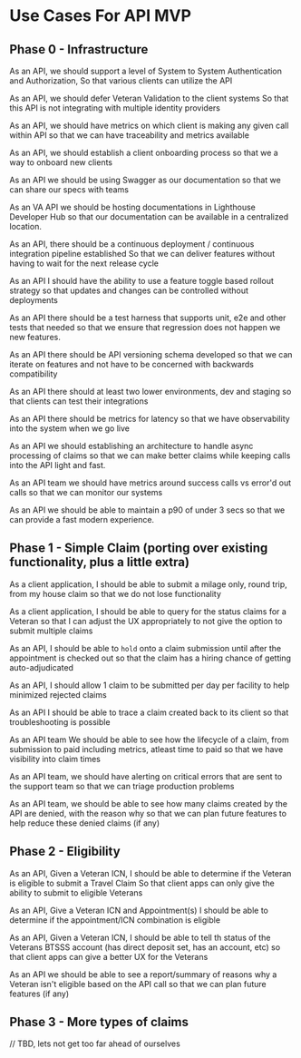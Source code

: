 # Use Cases For API MVP 

## Phase 0 - Infrastructure

As an API, 
we should support a level of System to System Authentication and Authorization, 
So that various clients can utilize the API 

As an API, 
we should defer Veteran Validation to the client systems
So that this API is not integrating with multiple identity providers  

As an API, 
we should have metrics on which client is making any given call within API
so that we can have traceability and metrics available 

As an API, 
we should establish a client onboarding process
so that we a way to onboard new clients

As an API
we should be using Swagger as our documentation
so that we can share our specs with teams 

As an VA API
we should be hosting documentations in Lighthouse Developer Hub
so that our documentation can be available in a centralized location.

As an API, 
there should be a continuous deployment / continuous integration pipeline established
So that we can deliver features without having to wait for the next release cycle

As an API
I should have the ability to use a feature toggle based rollout strategy
so that updates and changes can be controlled without deployments

As an API
there should be a test harness that supports unit, e2e and other tests that needed
so that we ensure that regression does not happen we new features. 

As an API
there should be API versioning schema developed
so that we can iterate on features and not have to be concerned with backwards compatibility

As an API
there should at least two lower environments, dev and staging
so that clients can test their integrations

As an API
there should be metrics for latency
so that we have observability into the system when we go live

As an API
we should establishing an architecture to handle async processing of claims
so that we can make better claims while keeping calls into the API light and fast. 

As an API team
we should have metrics around success calls vs error'd out calls
so that we can monitor our systems

As an API
we should be able to maintain a p90 of under 3 secs
so that we can provide a fast modern experience. 


## Phase 1 - Simple Claim (porting over existing functionality, plus a little extra)

As a client application, 
I should be able to submit a milage only, round trip, from my house claim
so that we do not lose functionality 

As a client application, 
I should be able to query for the status claims for a Veteran
so that I can adjust the UX appropriately to not give the option to submit multiple claims

As an API, 
I should be able to `hold` onto a claim submission until after the appointment is checked out
so that the claim has a hiring chance of getting auto-adjudicated 

As an API, 
I should allow 1 claim to be submitted per day per facility
to help minimized rejected claims

As an API
I should be able to trace a claim created back to its client
so that troubleshooting is possible

As an API team
We should be able to see how the lifecycle of a claim, from submission to paid including metrics, atleast time to paid
so that we have visibility into claim times 

As an API team, 
we should have alerting on critical errors  that are sent to the support team
so that we can triage production problems
 
As an API team, 
we should be able to see how many claims created by the API are denied, with the reason why
so that we can plan future features to help reduce these denied claims (if any)

## Phase 2 - Eligibility

As an API, 
Given a Veteran ICN,
I should be able to determine if the Veteran is eligible to submit a Travel Claim
So that client apps can only give the ability to submit to eligible Veterans 

As an API, 
Give a Veteran ICN and Appointment(s)
I should be able to determine if the appointment/ICN combination is eligible

As an API, 
Given a Veteran ICN, 
I should be able to tell th status of the Veterans BTSSS account (has direct deposit set, has an account, etc)
so that client apps can give a better UX for the Veterans

As an API 
we should be able to see a report/summary of reasons why a Veteran isn't eligible based on the API call 
so that we can plan future features (if any)


## Phase 3 - More types of claims


// TBD, lets not get too far ahead of ourselves